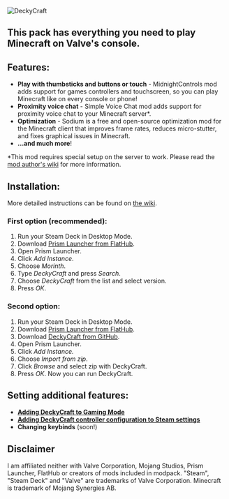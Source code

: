 ![DeckyCraft](https://github.com/user-attachments/assets/e6ba972d-ed84-47ea-a12d-b0c325f42a26)

## This pack has everything you need to play Minecraft on Valve's console.
 

## Features:
* **Play with thumbsticks and buttons or touch** - MidnightControls mod adds support for games controllers and touchscreen, so you can play Minecraft like on every console or phone!
* **Proximity voice chat** - Simple Voice Chat mod adds support for proximity voice chat to your Minecraft server*.
* **Optimization** - Sodium is a free and open-source optimization mod for the Minecraft client that improves frame rates, reduces micro-stutter, and fixes graphical issues in Minecraft.
* **...and much more**! 
 

*This mod requires special setup on the server to work. Please read the [mod author's wiki](https://modrepo.de/minecraft/voicechat/wiki/setup) for more information.

 
 
## Installation:
More detailed instructions can be found on [the wiki](https://github.com/MStankiewiczOfficial/DeckyCraft/wiki).

### First option (recommended):
1. Run your Steam Deck in Desktop Mode.
1. Download [Prism Launcher from FlatHub](https://flathub.org/apps/details/org.prismlauncher.PrismLauncher).
1. Open Prism Launcher.
1. Click *Add Instance*.
1. Choose *Morinth*.
1. Type *DeckyCraft* and press *Search*.
1. Choose *DeckyCraft* from the list and select version.
1. Press *OK*.
 

### Second option:
1. Run your Steam Deck in Desktop Mode.
1. Download [Prism Launcher from FlatHub](https://flathub.org/apps/details/org.prismlauncher.PrismLauncher).
1. Download [DeckyCraft from GitHub](https://github.com/MStankiewiczOfficial/DeckyCraft/releases).
1. Open Prism Launcher.
1. Click *Add Instance.*
1. Choose *Import from zip*.
1. Click *Browse* and select zip with DeckyCraft.
1. Press *OK*.
Now you can run DeckyCraft.

 

## Setting additional features:
* [**Adding DeckyCraft to Gaming Mode**](https://github.com/MStankiewiczOfficial/DeckyCraft/wiki/Setting-additional-features#adding-deckycraft-to-gaming-mode)
* [**Adding DeckyCraft controller configuration to Steam settings**](https://github.com/MStankiewiczOfficial/DeckyCraft/wiki/Setting-additional-features#setting-up-artwork)
* **Changing keybinds** (soon!)

## Disclaimer
I am affiliated neither with Valve Corporation, Mojang Studios, Prism Launcher, FlatHub or creators of mods included in modpack. "Steam", "Steam Deck" and "Valve" are trademarks of Valve Corporation. Minecraft is trademark of Mojang Synergies AB. 
